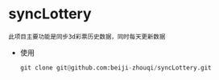 # syncLottery

    此项目主要功能是同步3d彩票历史数据，同时每天更新数据

- 使用

    ```python
    git clone git@github.com:beiji-zhouqi/syncLottery.git

    ```
